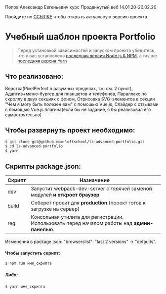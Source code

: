 Попов Александр Евгеньевич курс Продвинутый веб 14.01.20-20.02.20

Пройдите по [ССЫЛКЕ](https://mehanik-pyx.github.io/ls-advanced-portfolio/dist/) чтобы открыть актуальную версию проекта

# Учебный шаблон проекта Portfolio

> Перед установкой зависимостей и запуском проекта убедитесь, что у вас установлена [последняя версия Node.js & NPM](https://nodejs.org/en/download/current/), а так же 
[последняя версия Yarn](https://yarnpkg.com/ru/docs/install)

## Что реализовано:
  Верстка(PixelPerfect в разумных пределах, т.к. см. 2 пункт), Адаптив+меню-бургер для планшетов и телефонов, Параллакс по скроллу в двух секциях с фоном, Отрисовка SVG-элементов в секции "Чем я могу быть полезен вам" с помошью Vue.js, Слайдер с отзывами с помощью Vue.js плагина(если бы не задание, я бы реализовал его самостоятельно)

##  Чтобы развернуть проект необходимо:
```sh
$ git clone git@github.com:loftschool/ls-advanced-portfolio.git
$ cd ls-advanced-portfolio
$ yarn
```

## Скрипты package.json:

| Скрипт | Назначение |
| ------ | ------ |
| dev | Запустит webpack-dev-server с _горячей_ заменой модулей **и откроет браузер** |
| build | Соберет проект для **production** (проект готов к загрузке на сервер) |
| reg | Консольная утилита для регистрации. Использовать перед началом работы над **админ-панелью**. |

Изменения в package.json: "browserslist": "last 2 versions" -> "defaults".

#### Чтобы запустить скрипт:
```sh
$ npm run имя_скрипта
```

##### Либо:
```sh
$ yarn имя_скрипта
```
